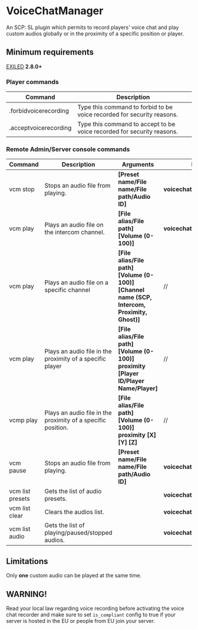 # VoiceChatManager
An SCP: SL plugin which permits to record players' voice chat and play custom audios globally or in the proximity of a specific position or player.

## Minimum requirements
[EXILED](https://github.com/Exiled-Team/EXILED/tags) **2.8.0+**

### Player commands
| Command | Description |
| --- | --- |
| .forbidvoicerecording | Type this command to forbid to be voice recorded for security reasons. |
| .acceptvoicerecording | Type this command to accept to be voice recorded for security reasons. |

### Remote Admin/Server console commands
| Command | Description | Arguments | Permission | Example |
| --- | --- | --- | --- | --- |
| vcm stop | Stops an audio file from playing. | **[Preset name/File name/File path/Audio ID]** | **voicechatmanager.stop** | **vcm stop 0** |
| vcm play | Plays an audio file on the intercom channel. | **[File alias/File path] [Volume (0-100)]** | **voicechatmanager.start** | **vcm play C:\AmongUsMainTheme.mp3 100**|
| vcm play | Plays an audio file on a specific channel | **[File alias/File path] [Volume (0-100)] [Channel name (SCP, Intercom, Proximity, Ghost)]** | // | **vcm play C:\AmongUsMainTheme.mp3 100 SCP** |
| vcm play | Plays an audio file in the proximity of a specific player | **[File alias/File path] [Volume (0-100)] proximity [Player ID/Player Name/Player]** | // | **vcm play C:\Users\Example\AmongUsMainThemeBassBoosted.mp3 100 proximity iopietro** |
| vcmp play | Plays an audio file in the proximity of a specific position. | **[File alias/File path] [Volume (0-100)] proximity [X] [Y] [Z]** | // | **vcm play C:\Users\Example\AmongUsMainThemeBassBoosted.mp3 100 proximity 100 -50 33** |
| vcm pause | Stops an audio file from playing. | **[Preset name/File name/File path/Audio ID]** | **voicechatmanager.pause** | **vcm pause 0**
| vcm list presets | Gets the list of audio presets. | | **voicechatmanager.list.presets** | |
| vcm list clear | Clears the audios list. | | **voicechatmanager.list.clear** | |
| vcm list audio | Gets the list of playing/paused/stopped audios. | | **voicechatmanager.list.audio** | |

## Limitations
Only **one** custom audio can be played at the same time.

## WARNING!
Read your local law regarding voice recording before activating the voice chat recorder and make sure to set `is_compliant` config to true if your server is hosted in the EU or people from EU join your server.
